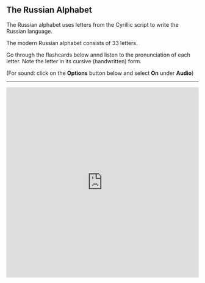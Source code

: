 <h2> The Russian Alphabet </h2> 

<p> The Russian alphabet uses letters from the Cyrillic script to write the Russian language. </p>
<p>The modern Russian alphabet consists of 33 letters.</p>

<p>Go through the flashcards below annd listen to the pronunciation of each letter. Note the letter in its cursive (handwritten) form. </p>
<p>(For sound: click on the <b>Options</b> button below and select <b>On</b> under <b>Audio</b>)</p>

<hr>

<iframe src="https://quizlet.com/202516179/flashcards/embed?i=ejr67&x=1jj1" height="500" width="100%" style="border:0"></iframe>
